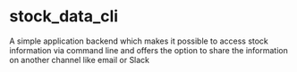 # stock_data_cli
A simple application backend which makes it possible to access stock information via command line and offers the option to share the information on another channel like email or Slack
